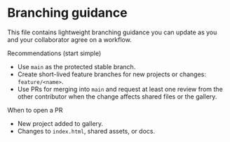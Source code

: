 # Branching guidance

This file contains lightweight branching guidance you can update as you and your collaborator agree on a workflow.

Recommendations (start simple)
- Use `main` as the protected stable branch.
- Create short-lived feature branches for new projects or changes: `feature/<name>`.
- Use PRs for merging into `main` and request at least one review from the other contributor when the change affects shared files or the gallery.

When to open a PR
- New project added to gallery.
- Changes to `index.html`, shared assets, or docs.


